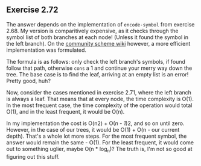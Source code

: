 ## Exercise 2.72

The answer depends on the implementation of `encode-symbol` from exercise 2.68. My version is comparitively expensive, as it checks through the symbol list of both branches at each node! (Unless it found the symbol in the left branch). On the [community scheme wiki](http://community.schemewiki.org/?sicp-ex-2.72) however, a more efficient implementation was formulated. 

The formula is as follows: only check the left branch's symbols, if found follow that path, otherwise `cons` a 1 and continue your merry way down the tree. The base case is to find the leaf, arriving at an empty list is an error! Pretty good, huh?

Now, consider the cases mentioned in exercise 2.71, where the left branch is always a leaf. That means that at every node, the time complexity is O(1). In the most frequent case, the time complexity of the operation would total O(1), and in the least frequent, it would be O(n). 

In my implementation the cost is O(n2) + O(_n - 1_)2, and so on until zero. However, in the case of our trees, it would be O(1) + O(n - our current depth). That's a whole lot more steps. For the most frequent symbol, the answer would remain the same - O(1). For the least frequent, it would come out to something uglier, maybe O(n * log<sub>n</sub>)? The truth is, I'm not so good at figuring out this stuff. 
